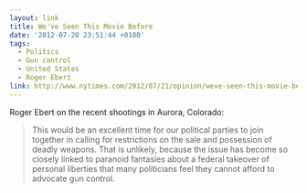 ```yaml
---
layout: link
title: We've Seen This Movie Before
date: '2012-07-20 23:51:44 +0100'
tags:
  - Politics
  - Gun control
  - United States
  - Roger Ebert
link: http://www.nytimes.com/2012/07/21/opinion/weve-seen-this-movie-before.html
---
```

Roger Ebert on the recent shootings in Aurora, Colorado:

> This would be an excellent time for our political parties to join together in calling for restrictions on the sale and possession of deadly weapons. That is unlikely, because the issue has become so closely linked to paranoid fantasies about a federal takeover of personal liberties that many politicians feel they cannot afford to advocate gun control.
